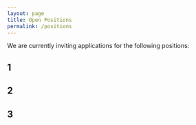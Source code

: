 ```yaml
---
layout: page
title: Open Positions
permalink: /positions
---
```


We are currently inviting applications for the following positions:

## 1

## 2

## 3